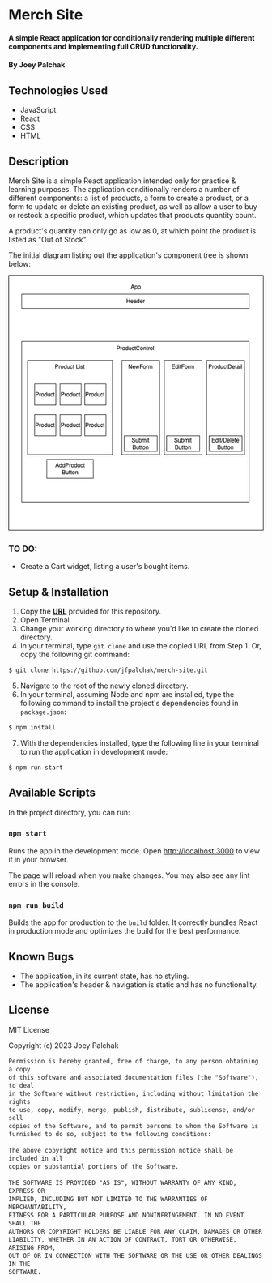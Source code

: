 # Merch Site

#### A simple React application for conditionally rendering multiple different components and implementing full CRUD functionality.

#### By Joey Palchak

## Technologies Used

- JavaScript
- React
- CSS
- HTML

## Description

Merch Site is a simple React application intended only for practice & learning purposes. The application conditionally renders a number of different components: a list of products, a form to create a product, or a form to update or delete an existing product, as well as allow a user to buy or restock a specific product, which updates that products quantity count. 

A product's quantity can only go as low as 0, at which point the product is listed as "Out of Stock".

The initial diagram listing out the application's component tree is shown below:

<img src="https://github.com/jfpalchak/merch-site/blob/main/src/img/merch-diagram-v1.drawio.png" alt="Application's component diagram." />

### TO DO: 
* Create a Cart widget, listing a user's bought items.

## Setup & Installation

1. Copy the **[URL](https://github.com/jfpalchak/merch-site.git)** provided for this repository.
2. Open Terminal.
3. Change your working directory to where you'd like to create the cloned directory.
4. In your terminal, type `git clone` and use the copied URL from Step 1. Or, copy the following git command:
   
```bash
$ git clone https://github.com/jfpalchak/merch-site.git
```

5. Navigate to the root of the newly cloned directory.
6. In your terminal, assuming Node and npm are installed, type the following command to install the project's dependencies found in `package.json`:
   
```bash
$ npm install
```

7. With the dependencies installed, type the following line in your terminal to run the application in development mode:
   
```bash
$ npm run start
```

## Available Scripts

In the project directory, you can run:

### `npm start`

Runs the app in the development mode.
Open [http://localhost:3000](http://localhost:3000) to view it in your browser.

The page will reload when you make changes.
You may also see any lint errors in the console.

### `npm run build`

Builds the app for production to the `build` folder.
It correctly bundles React in production mode and optimizes the build for the best performance.

## Known Bugs

* The application, in its current state, has no styling.
* The application's header & navigation is static and has no functionality.


## License

MIT License

Copyright (c) 2023 Joey Palchak

```
Permission is hereby granted, free of charge, to any person obtaining a copy
of this software and associated documentation files (the "Software"), to deal
in the Software without restriction, including without limitation the rights
to use, copy, modify, merge, publish, distribute, sublicense, and/or sell
copies of the Software, and to permit persons to whom the Software is
furnished to do so, subject to the following conditions:

The above copyright notice and this permission notice shall be included in all
copies or substantial portions of the Software.

THE SOFTWARE IS PROVIDED "AS IS", WITHOUT WARRANTY OF ANY KIND, EXPRESS OR
IMPLIED, INCLUDING BUT NOT LIMITED TO THE WARRANTIES OF MERCHANTABILITY,
FITNESS FOR A PARTICULAR PURPOSE AND NONINFRINGEMENT. IN NO EVENT SHALL THE
AUTHORS OR COPYRIGHT HOLDERS BE LIABLE FOR ANY CLAIM, DAMAGES OR OTHER
LIABILITY, WHETHER IN AN ACTION OF CONTRACT, TORT OR OTHERWISE, ARISING FROM,
OUT OF OR IN CONNECTION WITH THE SOFTWARE OR THE USE OR OTHER DEALINGS IN THE
SOFTWARE.
```